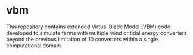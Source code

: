 # vbm
This repository contains extended Virtual Blade Model (VBM) code developed to simulate farms with multiple wind or tidal energy converters beyond the previous limitation of 10 converters within a single computational domain.
